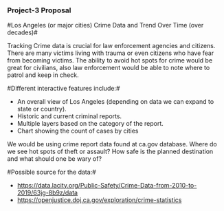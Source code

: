 ### Project-3 Proposal

#Los Angeles (or major cities) Crime Data and Trend Over Time (over decades)#

Tracking Crime data is crucial for law enforcement agencies and citizens. There are many victims living with trauma or even citizens who have fear from becoming victims. The ability to avoid hot spots for crime would be great for civilians, also law enforcement would be able to note where to patrol and keep in check.

#Different interactive features include:#
- An overall view of Los Angeles (depending on data we can expand to state or country).
- Historic and current criminal reports.
- Multiple layers based on the category of the report.
- Chart showing the count of cases by cities

We would be using crime report data found at ca.gov database. Where do we see hot spots of theft or assault? How safe is the planned destination and what should one be wary of?

#Possible source for the data:#
- https://data.lacity.org/Public-Safety/Crime-Data-from-2010-to-2019/63jg-8b9z/data
- https://openjustice.doj.ca.gov/exploration/crime-statistics
